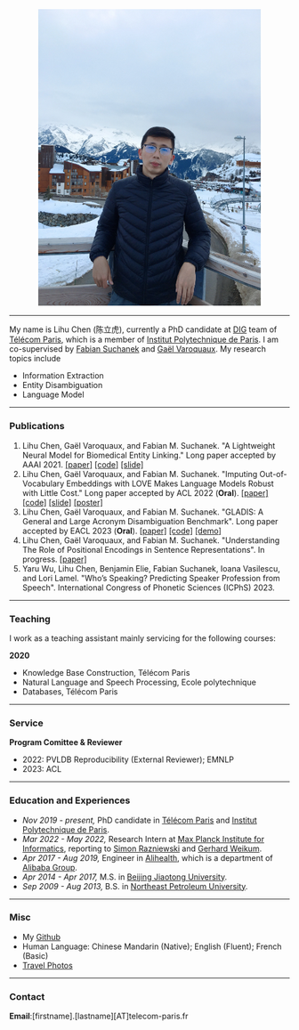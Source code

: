
<div align=center>
<img src="/assets/img/avtar.jpg" width="400px" />
</div>

___

My name is Lihu Chen (陈立虎), currently a PhD candidate at [DIG](https://dig.telecom-paris.fr/blog/) team of [Télécom Paris](https://www.telecom-paris.fr/en/home), which is a member of [Institut Polytechnique de Paris](https://www.ip-paris.fr/en).
I am co-supervised by [Fabian Suchanek](https://suchanek.name/) and [Gaël Varoquaux](http://gael-varoquaux.info/). My research topics include 

* Information Extraction 
* Entity Disambiguation
* Language Model

___

### Publications

1. Lihu Chen, Gaël Varoquaux, and Fabian M. Suchanek. "A Lightweight Neural Model for Biomedical Entity Linking." Long paper accepted by AAAI 2021. [[paper]](https://arxiv.org/pdf/2012.08844.pdf) [[code]](https://github.com/tigerchen52/Biomedical-Entity-Linking) [[slide]](https://drive.google.com/file/d/19mS1RpxLeJYWt5RgYPq0-mi3LOCJf0To/view?usp=sharing)  
2. Lihu Chen, Gaël Varoquaux, and Fabian M. Suchanek. "Imputing Out-of-Vocabulary Embeddings with LOVE Makes Language Models Robust with Little Cost."  Long paper accepted by ACL 2022 (**Oral**). [[paper]](https://aclanthology.org/2022.acl-long.245.pdf) [[code]](https://github.com/tigerchen52/LOVE) [[slide]](https://drive.google.com/file/d/12d46Q8lgWG_TWhyMEcVWWSr1bdhn0MAR/view?usp=sharing) [[poster]](https://drive.google.com/file/d/1ibVmRE6D3NN7m5y1S29j4_JGDTZcuRlI/view?usp=sharing)  
3. Lihu Chen, Gaël Varoquaux, and Fabian M. Suchanek. "GLADIS: A General and Large Acronym Disambiguation Benchmark". 
Long paper accepted by EACL 2023 (**Oral**). [[paper]](https://arxiv.org/pdf/2302.01860.pdf)  [[code]](https://github.com/tigerchen52/GLADIS) [[demo]](https://huggingface.co/spaces/Lihuchen/AcroBERT)
4. Lihu Chen, Gaël Varoquaux, and Fabian M. Suchanek. "Understanding The Role of Positional Encodings in Sentence
Representations".  In progress. [[paper]](https://openreview.net/pdf?id=8taH4yjN62m)
5. Yaru Wu, Lihu Chen,  Benjamin Elie, Fabian Suchanek, Ioana Vasilescu, and Lori Lamel. "Who’s Speaking? Predicting Speaker Profession from Speech". International Congress of Phonetic Sciences (ICPhS) 2023.


___

### Teaching
I work as a teaching assistant mainly servicing for the following courses:

**2020**
* Knowledge Base Construction, Télécom Paris 
* Natural Language and Speech Processing, Ecole polytechnique
* Databases, Télécom Paris 

___

### Service

**Program Comittee & Reviewer**
* 2022: PVLDB Reproducibility (External Reviewer); EMNLP
* 2023: ACL

___

### Education and Experiences
* *Nov 2019 - present,* PhD candidate in [Télécom Paris](https://www.telecom-paris.fr/en/home) and [Institut Polytechnique de Paris](https://www.ip-paris.fr/en).  
* *Mar 2022 - May 2022,* Research Intern at [Max Planck Institute for Informatics](https://www.mpi-inf.mpg.de/home/), reporting to [Simon Razniewski](http://simonrazniewski.com/) and [Gerhard Weikum](https://people.mpi-inf.mpg.de/~weikum/). 
* *Apr 2017 - Aug 2019,* Engineer in [Alihealth](https://www.alihealth.cn/), which is a department of [Alibaba Group](https://www.alibabagroup.com/en/global/home).  
* *Apr 2014 - Apr 2017,* M.S. in [Beijing Jiaotong University](http://en.bjtu.edu.cn/).
* *Sep 2009 - Aug 2013,* B.S. in [Northeast Petroleum University](http://www.nepu.edu.cn/index.htm#).

___

### Misc
* My [Github](https://github.com/tigerchen52) 
* Human Language: Chinese Mandarin (Native); English (Fluent); French (Basic)
* [Travel Photos](https://chenlihu.com/blog/)

___

### Contact
**Email**:[firstname].[lastname][AT]telecom-paris.fr
